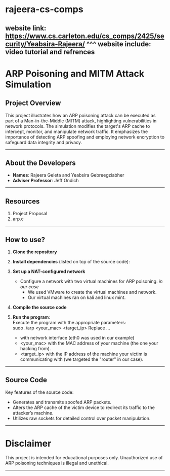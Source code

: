 # rajeera-cs-comps
website link: https://www.cs.carleton.edu/cs_comps/2425/security/Yeabsira-Rajeera/
^^^ website include: video tutorial and refrences
---

# ARP Poisoning and MITM Attack Simulation

## Project Overview

This project illustrates how an ARP poisoning attack can be executed as part of a Man-in-the-Middle (MITM) attack, highlighting vulnerabilities in network protocols. The simulation modifies the target's ARP cache to intercept, monitor, and manipulate network traffic. It emphasizes the importance of detecting ARP spoofing and employing network encryption to safeguard data integrity and privacy.

---

## About the Developers

- **Names**: Rajeera Geleta and Yeabsira Gebreegziabher
- **Adviser Professor**: Jeff Ondich  

---

## Resources

1. Project Proposal
2. arp.c

---

## How to use?

1. **Clone the repository**

2. **Install dependencies** (listed on top of the source code):

3. **Set up a NAT-configured network**
   - Configure a network with two virtual machines for ARP poisoning.
     *in our case*
     - We used VMware to create the virtual machines and network.
     - Our virtual machines ran on kali and linux mint.

5. **Compile the source code**

6. **Run the program**:  
   Execute the program with the appropriate parameters:  
   sudo ./arp <interface> <your_mac> <target_ip>
   Replace ...
   - <interface> with network interface (eth0 was used in our example)
   - <your_mac> with the MAC address of your machine (the one your hacking from).
   - <target_ip> with the IP address of the machine your victim is communicating with (we targeted the "router" in our case).

---

## Source Code

Key features of the source code:
- Generates and transmits spoofed ARP packets.
- Alters the ARP cache of the victim device to redirect its traffic to the attacker’s machine.
- Utilizes raw sockets for detailed control over packet manipulation.

---

# Disclaimer

This project is intended for educational purposes only. Unauthorized use of ARP poisoning techniques is illegal and unethical.

--- 
